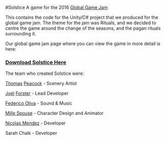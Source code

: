 #Solstice
A game for the 2016 <a href="http://globalgamejam.org/">Global Game Jam</a>

This contains the code for the Unity/C# project that we produced for the global game jam. The theme for the jam was Rituals, and we decided to centre the game around the change of the seasons, and the pagan rituals surrounding it.

Our global game jam page where you can view the game in more detail is here:

<h3><a href="http://globalgamejam.org/2016/games/solstice">Download Solstice Here</a></h3>

The team who created Solstice were:

<a href="https://github.com/tp-peacock">Thomas</a> <a href="http://cunningfolkgames.tumblr.com/">Peacock</a> - Scenery Artist

<a href="https://github.com/Subsuperhuman">Joel</a> <a href="http://cunningfolkgames.tumblr.com/">Forster</a> - Lead Developer

<a href="https://soundcloud.com/balthofficial/sets">Federico Oliva</a> - Sound & Music

<a href="http://rusthollow.tumblr.com/">Mille Spouse</a> - Character Design and  Animator

<a href="https://github.com/nicoleche">Nicolas Mendez</a> - Developer

Sarah Chalk - Developer





